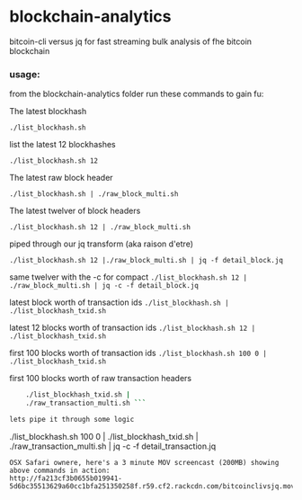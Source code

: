 # blockchain-analytics
bitcoin-cli versus jq for fast streaming bulk analysis of fhe bitcoin blockchain

### usage:
 from the blockchain-analytics folder run these commands to gain fu:

The latest blockhash

```./list_blockhash.sh ```

list the latest 12 blockhashes

```./list_blockhash.sh 12```

The latest raw block header

```./list_blockhash.sh | ./raw_block_multi.sh```

The latest twelver of block headers

```./list_blockhash.sh 12 | ./raw_block_multi.sh```

piped through our jq transform (aka raison d'etre)

```./list_blockhash.sh 12 |./raw_block_multi.sh | jq -f detail_block.jq```

same twelver with the -c for compact 
```./list_blockhash.sh 12 | ./raw_block_multi.sh | jq -c -f detail_block.jq```

latest block worth of transaction ids
```./list_blockhash.sh | ./list_blockhash_txid.sh```

latest 12 blocks worth of transaction ids
```./list_blockhash.sh 12 | ./list_blockhash_txid.sh```

first 100 blocks worth of transaction ids
```./list_blockhash.sh 100 0 | ./list_blockhash_txid.sh```

first 100 blocks worth of raw transaction headers

```./list_blockhash.sh 100 0 |
    ./list_blockhash_txid.sh |
    ./raw_transaction_multi.sh ```

lets pipe it through some logic
```
./list_blockhash.sh 100 0 |
    ./list_blockhash_txid.sh |
    ./raw_transaction_multi.sh |
    jq -c -f detail_transaction.jq
```
OSX Safari ownere, here's a 3 minute MOV screencast (200MB) showing above commands in action:
http://fa213cf3b0655b019941-5d6bc35513629a60cc1bfa251350258f.r59.cf2.rackcdn.com/bitcoinclivsjq.mov